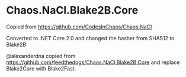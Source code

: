 # Chaos.NaCl.Blake2B.Core

Copied from https://github.com/CodesInChaos/Chaos.NaCl

Converted to .NET Core 2.0 and changed the hasher from SHA512 to Blake2B

@alexanderdna copied from https://github.com/feedthedogs/Chaos.NaCl.Blake2B.Core
and replace Blake2Core with Blake2Fast.